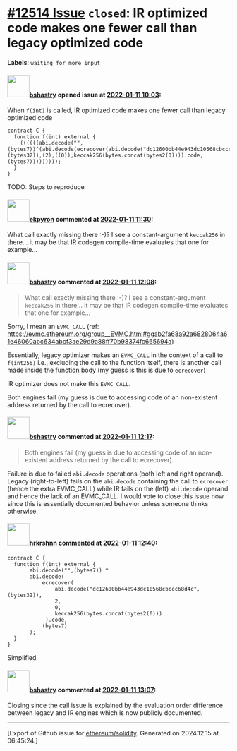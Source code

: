 # [\#12514 Issue](https://github.com/ethereum/solidity/issues/12514) `closed`: IR optimized code makes one fewer call than legacy optimized code
**Labels**: `waiting for more input`


#### <img src="https://avatars.githubusercontent.com/u/2388185?v=4" width="50">[bshastry](https://github.com/bshastry) opened issue at [2022-01-11 10:03](https://github.com/ethereum/solidity/issues/12514):

When `f(int)` is called, IR optimized code makes one fewer call than legacy optimized code

```
contract C {
  function f(int) external {
    ((((((abi.decode("",(bytes7))^(abi.decode(ecrecover(abi.decode("dc12600bb44e943dc10568cbccc68d4c",(bytes32)),(2),((0)),keccak256(bytes.concat(bytes2(0)))).code,(bytes7)))))))));
  }
}
```

TODO: Steps to reproduce

#### <img src="https://avatars.githubusercontent.com/u/1347491?v=4" width="50">[ekpyron](https://github.com/ekpyron) commented at [2022-01-11 11:30](https://github.com/ethereum/solidity/issues/12514#issuecomment-1009873020):

What call exactly missing there :-)? I see a constant-argument ``keccak256`` in there... it may be that IR codegen compile-time evaluates that one for example...

#### <img src="https://avatars.githubusercontent.com/u/2388185?v=4" width="50">[bshastry](https://github.com/bshastry) commented at [2022-01-11 12:08](https://github.com/ethereum/solidity/issues/12514#issuecomment-1009902429):

> What call exactly missing there :-)? I see a constant-argument `keccak256` in there... it may be that IR codegen compile-time evaluates that one for example...

Sorry, I mean an `EVMC_CALL` (ref: https://evmc.ethereum.org/group__EVMC.html#ggab2fa68a92a6828064a61e46060abc634abcf3ae29d9a88ff70b98374fc665694a)

Essentially, legacy optimizer makes an `EVMC_CALL` in the context of a call to `f(int256)` i.e., excluding the call to the function itself, there is another call made inside the function body (my guess is this is due to `ecrecover`)

IR optimizer does not make this `EVMC_CALL`.

Both engines fail (my guess is due to accessing code of an non-existent address returned by the call to ecrecover).

#### <img src="https://avatars.githubusercontent.com/u/2388185?v=4" width="50">[bshastry](https://github.com/bshastry) commented at [2022-01-11 12:17](https://github.com/ethereum/solidity/issues/12514#issuecomment-1009909717):

> Both engines fail (my guess is due to accessing code of an non-existent address returned by the call to ecrecover).

Failure is due to failed `abi.decode` operations (both left and right operand). Legacy (right-to-left) fails on the `abi.decode` containing the call to `ecrecover` (hence the extra EVMC_CALL) while IR fails on the (left) `abi.decode` operand and hence the lack of an EVMC_CALL. I would vote to close this issue now since this is essentially documented behavior unless someone thinks otherwise.

#### <img src="https://avatars.githubusercontent.com/u/13174375?u=52d702cb6bec53b561afa293cf9cd53ef7a63924&v=4" width="50">[hrkrshnn](https://github.com/hrkrshnn) commented at [2022-01-11 12:40](https://github.com/ethereum/solidity/issues/12514#issuecomment-1009926603):

```solidity
contract C {
  function f(int) external {
       abi.decode("",(bytes7)) ^
       abi.decode(
           ecrecover(
               abi.decode("dc12600bb44e943dc10568cbccc68d4c",(bytes32)),
               2,
               0,
               keccak256(bytes.concat(bytes2(0)))
            ).code,
           (bytes7)
       );
  }
}
```

Simplified.

#### <img src="https://avatars.githubusercontent.com/u/2388185?v=4" width="50">[bshastry](https://github.com/bshastry) commented at [2022-01-11 13:07](https://github.com/ethereum/solidity/issues/12514#issuecomment-1009947307):

Closing since the call issue is explained by the evaluation order difference between legacy and IR engines which is now publicly documented.


-------------------------------------------------------------------------------



[Export of Github issue for [ethereum/solidity](https://github.com/ethereum/solidity). Generated on 2024.12.15 at 06:45:24.]
